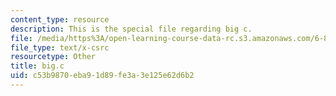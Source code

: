 ```yaml
---
content_type: resource
description: This is the special file regarding big c.
file: /media/https%3A/open-learning-course-data-rc.s3.amazonaws.com/6-828-operating-system-engineering-fall-2012/c53b9870eba91d89fe3a3e125e62d6b2_big.c
file_type: text/x-csrc
resourcetype: Other
title: big.c
uid: c53b9870-eba9-1d89-fe3a-3e125e62d6b2
---
```

